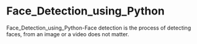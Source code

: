 # Face_Detection_using_Python
Face_Detection_using_Python-Face detection is the process of detecting faces, from an image or a video does not matter.

